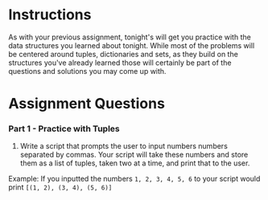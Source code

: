 # Instructions

As with your previous assignment, tonight's will get you practice with the data structures you learned about tonight. While most of the problems will be centered around tuples, dictionaries and sets, as they build on the structures you've already learned those will certainly be part of the questions and solutions you may come up with. 

# Assignment Questions

### Part 1 - Practice with Tuples

1. Write a script that prompts the user to input numbers numbers separated by commas. Your script will take these numbers and store them as a list of tuples, taken two at a time, and print that to the user.
 
 Example: If you inputted the numbers `1, 2, 3, 4, 5, 6` to your script would print `[(1, 2), (3, 4), (5, 6)]`
